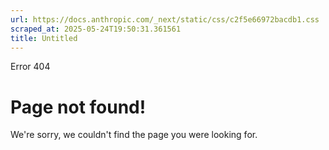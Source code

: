 ```yaml
---
url: https://docs.anthropic.com/_next/static/css/c2f5e66972bacdb1.css
scraped_at: 2025-05-24T19:50:31.361561
title: Untitled
---
```


Error 404
# Page not found!
We're sorry, we couldn't find the page you were looking for.


